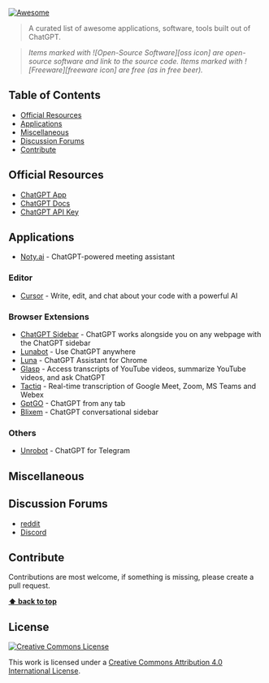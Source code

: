 [![Awesome](https://cdn.rawgit.com/sindresorhus/awesome/d7305f38d29fed78fa85652e3a63e154dd8e8829/media/badge.svg)](https://github.com/sindresorhus/awesome)

> A curated list of awesome applications, software, tools built out of ChatGPT.

> _Items marked with ![Open-Source Software][oss icon] are open-source software and link to the source code. Items marked with ![Freeware][freeware icon] are free (as in free beer)._

## Table of Contents

- [Official Resources](#official-resources)
- [Applications](#applications)
- [Miscellaneous](#miscellaneous)
- [Discussion Forums](#discussion-forums)
- [Contribute](#contribute)

## Official Resources

- [ChatGPT App](https://chat.openai.com/)
- [ChatGPT Docs](https://platform.openai.com/docs/)
- [ChatGPT API Key](https://platform.openai.com/account/api-keys)

## Applications

- [Noty.ai](https://noty.ai/) - ChatGPT-powered meeting assistant

### Editor

- [Cursor](https://www.cursor.so/) - Write, edit, and chat about your code with a powerful AI

### Browser Extensions

- [ChatGPT Sidebar](https://chatgpt-sidebar.com/) - ChatGPT works alongside you on any webpage with the ChatGPT sidebar
- [Lunabot](https://lunabot.ai/en/) - Use ChatGPT anywhere
- [Luna](https://chrome.google.com/webstore/detail/luna-chatgpt-for-your-bro/bignkmclhhmhagjojehblmmaifljphfe) - ChatGPT Assistant for Chrome
- [Glasp](https://chrome.google.com/webstore/detail/chatgpt-chrome-extension/cdjifpfganmhoojfclednjdnnpooaojb) - Access transcripts of YouTube videos, summarize YouTube videos, and ask ChatGPT
- [Tactiq](https://tactiq.io/) - Real-time transcription of Google Meet, Zoom, MS Teams and Webex
- [GptGO](https://chrome.google.com/webstore/detail/gptgo-chatgpt-from-any-ta/oeekolihnpojdigebjbhnkhbepjdoidi) - ChatGPT from any tab
- [Blixem](https://chrome.google.com/webstore/detail/blixem-chatgpt-conversati/igcbaeppnhkchlkjlfeohlappemagalm) - ChatGPT conversational sidebar

### Others

- [Unrobot](https://t.me/unrobot) - ChatGPT for Telegram

## Miscellaneous

## Discussion Forums

- [reddit](https://www.reddit.com/r/ChatGPT/)
- [Discord](https://discord.com/invite/openai)

## Contribute

Contributions are most welcome, if something is missing, please create a pull request.

**[⬆ back to top](#table-of-contents)**

## License

[![Creative Commons License](http://i.creativecommons.org/l/by/4.0/88x31.png)](https://creativecommons.org/licenses/by/4.0/)

This work is licensed under a [Creative Commons Attribution 4.0 International License](http://creativecommons.org/licenses/by/4.0/).
